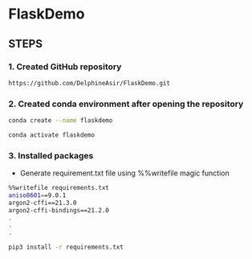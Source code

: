 # FlaskDemo
## STEPS
### 1. Created GitHub repository

```bash
https://github.com/DelphineAsir/FlaskDemo.git
```
### 2. Created conda environment after opening the repository

```bash
conda create --name flaskdemo
```

```bash
conda activate flaskdemo

```
### 3. Installed packages 

- Generate requirement.txt file using  %%writefile magic function  

```bash
%%writefile requirements.txt
aniso8601==9.0.1
argon2-cffi==21.3.0
argon2-cffi-bindings==21.2.0
.
.
.
```
```bash
pip3 install -r requirements.txt

```